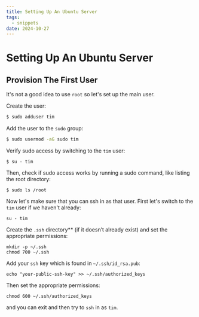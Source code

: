 ```yaml
---
title: Setting Up An Ubuntu Server
tags:
  - snippets
date: 2024-10-27
---
```

# Setting Up An Ubuntu Server

## Provision The First User 

It's not a good idea to use `root` so let's set up the main user.

Create the user:

```bash
$ sudo adduser tim
```

Add the user to the `sudo` group:

```bash
$ sudo usermod -aG sudo tim
```

Verify sudo access by switching to the `tim` user:

```
$ su - tim
```

Then, check if sudo access works by running a sudo command, like listing the root directory:

```
$ sudo ls /root
```

Now let's make sure that you can ssh in as that user. First let's switch to the `tim` user if we haven't already:

```
su - tim
```

Create the `.ssh` directory** (if it doesn’t already exist) and set the appropriate permissions:

```
mkdir -p ~/.ssh
chmod 700 ~/.ssh

```

Add your `ssh` key which is found in `~/.ssh/id_rsa.pub`:

```
echo "your-public-ssh-key" >> ~/.ssh/authorized_keys
```

Then set the appropriate permissions:

```
chmod 600 ~/.ssh/authorized_keys
```

and you can exit and then try to `ssh` in as `tim`. 